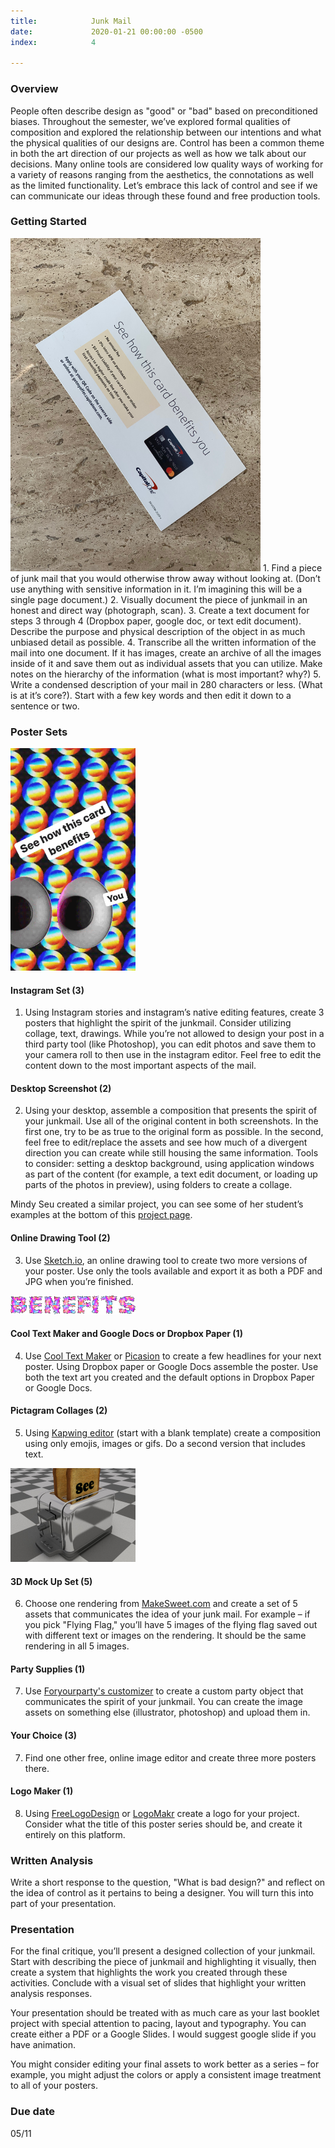 ```yaml
---
title:            Junk Mail
date:             2020-01-21 00:00:00 -0500
index:            4

---
```


### Overview
People often describe design as "good" or "bad" based on preconditioned biases. Throughout the semester, we&rsquo;ve explored formal qualities of composition and explored the relationship between our intentions and what the physical qualities of our designs are. Control has been a common theme in both the art direction of our projects as well as how we talk about our decisions. Many online tools are considered low quality ways of working for a variety of reasons ranging from the aesthetics, the connotations as well as the limited functionality. Let&rsquo;s embrace this lack of control and see if we can communicate our ideas through these found and free production tools.

### Getting Started
<img src="../assets/images/junk-1.jpg" width="400px">
1. Find a piece of junk mail that you would otherwise throw away without looking at. (Don&rsquo;t use anything with sensitive information in it. I&rsquo;m imagining this will be a single page document.)
2. Visually document the piece of junkmail in an honest and direct way (photograph, scan).
3. Create a text document for steps 3 through 4 (Dropbox paper, google doc, or text edit document). Describe the purpose and physical description of the object in as much unbiased detail as possible.
4. Transcribe all the written information of the mail into one document. If it has images, create an archive of all the images inside of it and save them out as individual assets that you can utilize.
Make notes on the hierarchy of the information (what is most important? why?)
5. Write a condensed description of your mail in 280 characters or less. (What is at it&rsquo;s core?). Start with a few key words and then edit it down to a sentence or two.

### Poster Sets

<img src="../assets/images/junk-4.gif" width="200px">

#### Instagram Set (3)
1. Using Instagram stories and instagram&rsquo;s native editing features, create 3 posters that highlight the spirit of the junkmail. Consider utilizing collage, text, drawings. While you&rsquo;re not allowed to design your post in a third party tool (like Photoshop), you can edit photos and save them to your camera roll to then use in the instagram editor. Feel free to edit the content down to the most important aspects of the mail.

#### Desktop Screenshot (2)
2. Using your desktop, assemble a composition that presents the spirit of your junkmail. Use all of the original content in both screenshots. In the first one, try to be as true to the original form as possible. In the second, feel free to edit/replace the assets and see how much of a divergent direction you can create while still housing the same information. Tools to consider: setting a desktop background, using application windows as part of the content (for example, a text edit document, or loading up parts of the photos in preview), using folders to create a collage.

Mindy Seu created a similar project, you can see some of her student&rsquo;s examples at the bottom of this <a href="https://docs.google.com/document/d/188MEmnxq7FEot-oVlNaH_mew5ZUs9QTT3srUy2dQSXk/edit?usp=sharing">project page</a>.

#### Online Drawing Tool (2)
3. Use [Sketch.io](https://sketch.io/sketchpad/), an online drawing tool to create two more versions of your poster. Use only the tools available and export it as both a PDF and JPG when you&rsquo;re finished.

<img src="../assets/images/junk-2.gif" width="200px">

#### Cool Text Maker and Google Docs or Dropbox Paper (1)
4. Use [Cool Text Maker](https://cooltext.com/) or [Picasion](https://picasion.com/glitter-maker/) to create a few headlines for your next poster. Using Dropbox paper or Google Docs assemble the poster. Use both the text art you created and the default options in Dropbox Paper or Google Docs.

#### Pictagram Collages (2)
5. Using [Kapwing editor](https://www.kapwing.com/studio/editor) (start with a blank template) create a composition using only emojis, images or gifs. Do a second version that includes text.

<img src="../assets/images/junk-3.png" width="200px">

#### 3D Mock Up Set (5)
6. Choose one rendering from [MakeSweet.com](https://makesweet.com/) and create a set of 5 assets that communicates the idea of your junk mail. For example – if you pick "Flying Flag," you&rsquo;ll have 5 images of the flying flag saved out with different text or images on the rendering. It should be the same rendering in all 5 images.

#### Party Supplies (1)
7. Use [Foryourparty's customizer](https://www.foryourparty.com/welcome-customizer) to create a custom party object that communicates the spirit of your junkmail. You can create the image assets on something else (illustrator, photoshop) and upload them in.

#### Your Choice (3)
7. Find one other free, online image editor and create three more posters there.

#### Logo Maker (1)
8. Using [FreeLogoDesign](https://www.freelogodesign.org/) or [LogoMakr](https://logomakr.com/) create a logo for your project. Consider what the title of this poster series should be, and create it entirely on this platform.

### Written Analysis
Write a short response to the question, "What is bad design?" and reflect on the idea of control as it pertains to being a designer. You will turn this into part of your presentation.

### Presentation
For the final critique, you&rsquo;ll present a designed collection of your junkmail. Start with describing the piece of junkmail and highlighting it visually, then create a system that highlights the work you created through these activities. Conclude with a visual set of slides that highlight your written analysis responses.

Your presentation should be treated with as much care as your last booklet project with special attention to pacing, layout and typography. You can create either a PDF or a Google Slides. I would suggest google slide if you have animation.

You might consider editing your final assets to work better as a series – for example, you might adjust the colors or apply a consistent image treatment to all of your posters.


### Due date
05/11
